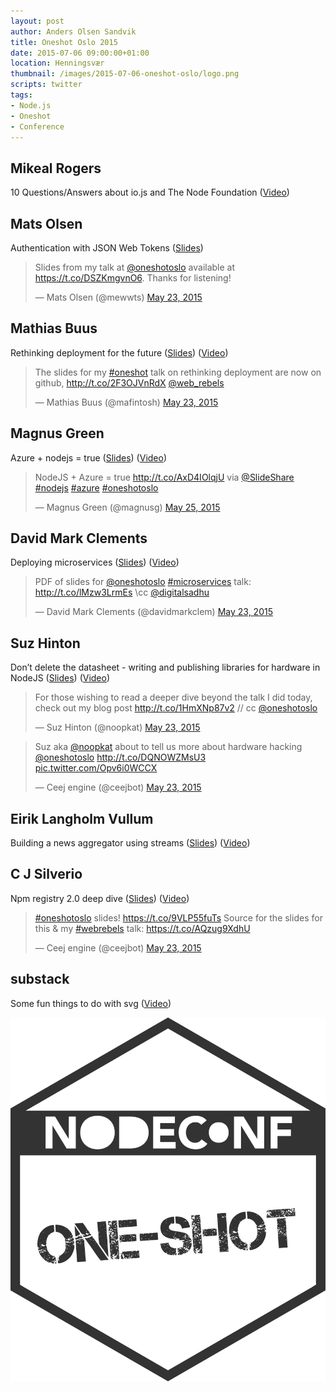 ```yaml
---
layout: post
author: Anders Olsen Sandvik
title: Oneshot Oslo 2015
date: 2015-07-06 09:00:00+01:00
location: Henningsvær
thumbnail: /images/2015-07-06-oneshot-oslo/logo.png
scripts: twitter
tags:
- Node.js
- Oneshot
- Conference
---
```


## Mikeal Rogers
10 Questions/Answers about io.js and The Node Foundation ([Video](https://www.youtube.com/watch?v=HpOSSZHkdzw))

## Mats Olsen
Authentication with JSON Web Tokens ([Slides](https://github.com/mewwts/auth-examples/blob/master/slides/TokenAuth.pdf))

<blockquote class="twitter-tweet" lang="en"><p lang="en" dir="ltr">Slides from my talk at <a href="https://twitter.com/oneshotoslo">@oneshotoslo</a> available at <a href="https://t.co/DSZKmgvnO6">https://t.co/DSZKmgvnO6</a>. Thanks for listening!</p>&mdash; Mats Olsen (@mewwts) <a href="https://twitter.com/mewwts/status/602046156387024896">May 23, 2015</a></blockquote>

## Mathias Buus
Rethinking deployment for the future ([Slides](http://mafintosh.github.io/slides/oneshot-oslo-2015/)) ([Video](https://www.youtube.com/watch?v=2Sc6_XgNXyk))

<blockquote class="twitter-tweet" lang="en"><p lang="en" dir="ltr">The slides for my <a href="https://twitter.com/hashtag/oneshot?src=hash">#oneshot</a> talk on rethinking deployment are now on github, <a href="http://t.co/2F3OJVnRdX">http://t.co/2F3OJVnRdX</a> <a href="https://twitter.com/web_rebels">@web_rebels</a></p>&mdash; Mathias Buus (@mafintosh) <a href="https://twitter.com/mafintosh/status/602083046708350976">May 23, 2015</a></blockquote>

## Magnus Green
Azure + nodejs = true ([Slides](http://www.slideshare.net/magnushgreen/node-js-plus-azure-equals-true)) ([Video](https://www.youtube.com/watch?v=4bNVb2tkJqo))

<blockquote class="twitter-tweet" data-cards="hidden" lang="en"><p lang="lv" dir="ltr">NodeJS + Azure = true <a href="http://t.co/AxD4IOlqjU">http://t.co/AxD4IOlqjU</a> via <a href="https://twitter.com/SlideShare">@SlideShare</a> <a href="https://twitter.com/hashtag/nodejs?src=hash">#nodejs</a> <a href="https://twitter.com/hashtag/azure?src=hash">#azure</a> <a href="https://twitter.com/hashtag/oneshotoslo?src=hash">#oneshotoslo</a></p>&mdash; Magnus Green (@magnusg) <a href="https://twitter.com/magnusg/status/602842040997683201">May 25, 2015</a></blockquote>

## David Mark Clements
Deploying microservices ([Slides](http://t.co/lMzw3LrmEs)) ([Video](https://www.youtube.com/watch?v=rB5SjxW6Sic))

<blockquote class="twitter-tweet" lang="en"><p lang="en" dir="ltr">PDF of slides for <a href="https://twitter.com/oneshotoslo">@oneshotoslo</a> <a href="https://twitter.com/hashtag/microservices?src=hash">#microservices</a> talk: <a href="http://t.co/lMzw3LrmEs">http://t.co/lMzw3LrmEs</a>&#10;\cc <a href="https://twitter.com/digitalsadhu">@digitalsadhu</a></p>&mdash; David Mark Clements (@davidmarkclem) <a href="https://twitter.com/davidmarkclem/status/602118237485211648">May 23, 2015</a></blockquote>

## Suz Hinton
Don’t delete the datasheet - writing and publishing libraries for hardware in NodeJS ([Slides](http://t.co/1HmXNp87v2)) ([Video](https://www.youtube.com/watch?v=0uCpxvVoYHE))

<blockquote class="twitter-tweet" lang="en"><p lang="en" dir="ltr">For those wishing to read a deeper dive beyond the talk I did today, check out my blog post <a href="http://t.co/1HmXNp87v2">http://t.co/1HmXNp87v2</a> // cc <a href="https://twitter.com/oneshotoslo">@oneshotoslo</a></p>&mdash; Suz Hinton (@noopkat) <a href="https://twitter.com/noopkat/status/602222046416916480">May 23, 2015</a></blockquote>

<blockquote class="twitter-tweet" lang="en"><p lang="en" dir="ltr">Suz aka <a href="https://twitter.com/noopkat">@noopkat</a> about to tell us more about hardware hacking <a href="https://twitter.com/oneshotoslo">@oneshotoslo</a> <a href="http://t.co/DQNOWZMsU3">http://t.co/DQNOWZMsU3</a> <a href="http://t.co/Opv6i0WCCX">pic.twitter.com/Opv6i0WCCX</a></p>&mdash; Ceej engine (@ceejbot) <a href="https://twitter.com/ceejbot/status/602091982652055553">May 23, 2015</a></blockquote>

## Eirik Langholm Vullum
Building a news aggregator using streams ([Slides](http://slides.com/eiriklv/building-a-news-aggregator-using-streams)) ([Video](https://www.youtube.com/watch?v=CX85mvvzBts))

## C J Silverio
Npm registry 2.0 deep dive ([Slides](https://t.co/9VLP55fuTs)) ([Video](https://www.youtube.com/watch?v=mGh3lW9oAgk))

<blockquote class="twitter-tweet" lang="en"><p lang="en" dir="ltr"><a href="https://twitter.com/hashtag/oneshotoslo?src=hash">#oneshotoslo</a> slides! <a href="https://t.co/9VLP55fuTs">https://t.co/9VLP55fuTs</a>&#10;&#10;Source for the slides for this &amp; my <a href="https://twitter.com/hashtag/webrebels?src=hash">#webrebels</a> talk: <a href="https://t.co/AQzug9XdhU">https://t.co/AQzug9XdhU</a></p>&mdash; Ceej engine (@ceejbot) <a href="https://twitter.com/ceejbot/status/602147988341940225">May 23, 2015</a></blockquote>

## substack
Some fun things to do with svg ([Video](https://www.youtube.com/watch?v=Fj1ED-rftvo))

<a href="http://oslo.nodeconf.com/">
  <img src="/images/2015-07-06-oneshot-oslo/logo.png" alt="Oneshot Oslo">
</a>